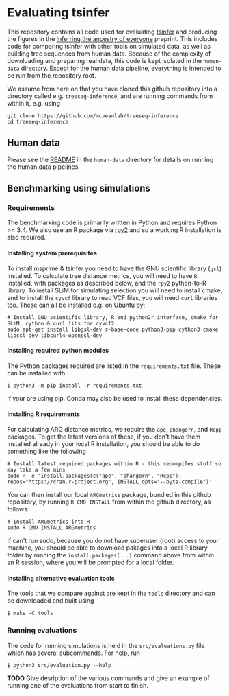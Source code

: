 # Evaluating tsinfer

This repository contains all code used for evaluating [tsinfer](https://tsinfer.readthedocs.io/en/latest/)
and producing the figures in the 
[Inferring the ancestry of everyone](https://www.biorxiv.org/content/10.1101/458067v1) preprint. This 
includes code for comparing tsinfer with other tools on simulated data, as well as building 
tree sequences from human data. Because of the complexity of downloading and preparing 
real data, this code is kept isolated in the ``human-data`` directory. Except for the human 
data pipeline, everything is intended to be run from the repository root.

We assume from here on that you have cloned this github repository into a directory called e.g. 
`treeseq-inference`, and are running commands from within it, e.g. using

```
git clone https://github.com/mcveanlab/treeseq-inference
cd treeseq-inference
```

## Human data

Please see the [README](human-data/README.md) in the ``human-data`` directory 
for details on running the human data pipelines.

## Benchmarking using simulations

### Requirements

The benchmarking code is primarily written in Python and requires Python >= 3.4. We
also use an R package via [rpy2](https://rpy2.readthedocs.io/) and so a working 
R installation is also required. 

#### Installing system prerequisites 
To install msprime & tsinfer you need to have the GNU scientific library (`gsl`) installed.
To calculate tree distance metrics, you will need to have `R` installed, with packages
as described below, and the `rpy2` python-to-R library. To install SLiM for simulating
selection you will need to install cmake, and to install the `cyvcf` library to read VCF
files, you will need  `curl` libraries too. These can all be installed e.g. on Ubuntu by:

```
# Install GNU scientific library, R and python2r interface, cmake for SLiM, cython & curl libs for cyvcf2
sudo apt-get install libgsl-dev r-base-core python3-pip cython3 cmake libssl-dev libcurl4-openssl-dev
```

#### Installing required python modules

The Python packages required are listed in the ``requirements.txt`` file. These can be 
installed with

```
$ python3 -m pip install -r requirements.txt
```

if your are using pip. Conda may also be used to install these dependencies.

#### Installing R requirements

For calculating ARG distance metrics, we require the `ape`, `phangorn`, and `Rcpp` packages.
To get the latest versions of these, if you don't have them installed already in your local
R installation, you should be able to do something like the following

```
# Install latest required packages within R - this recompiles stuff so may take a few mins
sudo R -e 'install.packages(c("ape", "phangorn", "Rcpp"), repos="https://cran.r-project.org", INSTALL_opts="--byte-compile")'
```

You can then install our local `ARGmetrics` package, bundled in this github repository, by running `R CMD INSTALL` from within the github directory, as follows:

```
# Install ARGmetrics into R
sudo R CMD INSTALL ARGmetrics
```

If can't run sudo, because you do not have superuser (root) access to your machine, you should be able to 
download pakages into a local R library folder by running the `install.packages(...)` command above 
from within an R session, where you will be prompted for a local folder.

#### Installing alternative evaluation tools

The tools that we compare against are kept in the ``tools`` directory and can be 
downloaded and built using 

```
$ make -C tools
```



### Running evaluations

The code for running simulations is held in the ``src/evaluations.py`` file
which has several subcommands. For help, run

```
$ python3 src/evaluation.py --help
```

**TODO** Give desription of the various commands and give an example of 
running one of the evaluations from start to finish.

